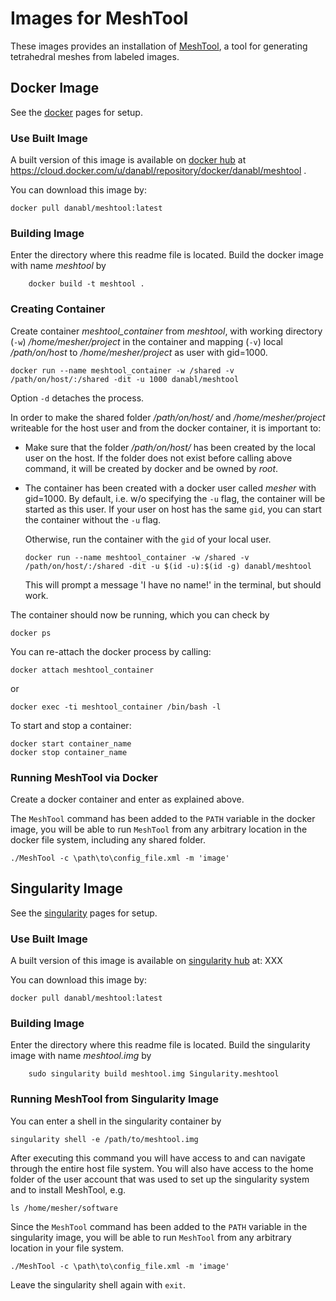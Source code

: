 # Images for MeshTool

These images provides an installation of [MeshTool](https://c4science.ch/diffusion/9312/meshtool.git), 
a tool for generating tetrahedral meshes from labeled images.

## Docker Image 

See the [docker](https://www.docker.com/) pages for setup. 

### Use Built Image
A built version of this image is available on [docker hub](https://hub.docker.com/) at
https://cloud.docker.com/u/danabl/repository/docker/danabl/meshtool .

You can download this image by:

```
docker pull danabl/meshtool:latest
```  

### Building Image
Enter the directory where this readme file is located.
Build the docker image with name *meshtool* by

```
    docker build -t meshtool .
```

### Creating Container

Create container *meshtool_container* from *meshtool*, with working directory
(`-w`) */home/mesher/project* in the container and mapping (`-v`) local
*/path/on/host* to */home/mesher/project* as user with gid=1000.

```
docker run --name meshtool_container -w /shared -v /path/on/host/:/shared -dit -u 1000 danabl/meshtool
```
Option `-d` detaches the process.

In order to make the shared folder */path/on/host/* and */home/mesher/project* writeable for the host user and from 
the docker container, it is important to:
- Make sure that the folder */path/on/host/* has been created by the local user on the host. 
  If the folder does not exist before calling above command, it will be created by docker and be owned by *root*.
- The container has been created with a docker user called *mesher* with gid=1000.
  By default, i.e. w/o specifying the `-u` flag, the container will be started as this user.
  If your user on host has the same `gid`, you can start the container without the `-u` flag.
  
  Otherwise, run the container with the `gid` of your local user. 
  ```
  docker run --name meshtool_container -w /shared -v /path/on/host/:/shared -dit -u $(id -u):$(id -g) danabl/meshtool
  ```
  This will prompt a message 'I have no name!' in the terminal, but should work.
  
The container should now be running, which you can check by
```shell script
docker ps
```

You can re-attach the docker process by calling:
```shell script
docker attach meshtool_container
```
or 
```
docker exec -ti meshtool_container /bin/bash -l
```

To start and stop a container:
```
docker start container_name
docker stop container_name
```

### Running MeshTool via Docker

Create a docker container and enter as explained above.

The `MeshTool` command has been added to the `PATH` variable in the docker image, you will be able to 
run `MeshTool` from any arbitrary location in the docker file system, including any shared folder.

```
./MeshTool -c \path\to\config_file.xml -m 'image'
```


## Singularity Image 

See the [singularity](https://sylabs.io/docs/) pages for setup. 

### Use Built Image

A built version of this image is available on [singularity hub](https://singularity-hub.org/) at:
XXX

You can download this image by:

```
docker pull danabl/meshtool:latest
```  

### Building Image
Enter the directory where this readme file is located.
Build the singularity image with name *meshtool.img* by

```
    sudo singularity build meshtool.img Singularity.meshtool
```

### Running MeshTool from Singularity Image

You can enter a shell in the singularity container by

```
singularity shell -e /path/to/meshtool.img
```

After executing this command you will have access to and can navigate through the entire host file system.
You will also have access to the home folder of the user account that was used to set up the singularity system and
to install MeshTool, e.g.

```shell script
ls /home/mesher/software
```

Since the `MeshTool` command has been added to the `PATH` variable in the singularity image, you will be able to 
run `MeshTool` from any arbitrary location in your file system.

```
./MeshTool -c \path\to\config_file.xml -m 'image'
```

Leave the singularity shell again with `exit`.
